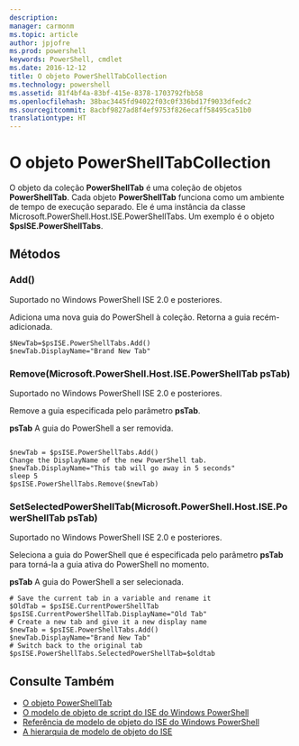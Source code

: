 ```yaml
---
description: 
manager: carmonm
ms.topic: article
author: jpjofre
ms.prod: powershell
keywords: PowerShell, cmdlet
ms.date: 2016-12-12
title: O objeto PowerShellTabCollection
ms.technology: powershell
ms.assetid: 81f4bf4a-83bf-415e-8378-1703792fbb58
ms.openlocfilehash: 38bac3445fd94022f03c0f336bd17f9033dfedc2
ms.sourcegitcommit: 8acbf9827ad8f4ef9753f826ecaff58495ca51b0
translationtype: HT
---
```

# <a name="the-powershelltabcollection-object"></a>O objeto PowerShellTabCollection
  O objeto da coleção **PowerShellTab** é uma coleção de objetos **PowerShellTab**. Cada objeto **PowerShellTab** funciona como um ambiente de tempo de execução separado. Ele é uma instância da classe Microsoft.PowerShell.Host.ISE.PowerShellTabs. Um exemplo é o objeto **$psISE.PowerShellTabs**.

## <a name="methods"></a>Métodos

### <a name="add"></a>Add\(\)
  Suportado no Windows PowerShell ISE 2.0 e posteriores. 

 Adiciona uma nova guia do PowerShell à coleção. Retorna a guia recém-adicionada.

```
$NewTab=$psISE.PowerShellTabs.Add()
$newTab.DisplayName="Brand New Tab"
```

### <a name="removemicrosoftpowershellhostisepowershelltab-pstab"></a>Remove\(Microsoft.PowerShell.Host.ISE.PowerShellTab psTab\)
  Suportado no Windows PowerShell ISE 2.0 e posteriores. 

 Remove a guia especificada pelo parâmetro **psTab**.

 **psTab**
 A guia do PowerShell a ser removida.

```

$newTab = $psISE.PowerShellTabs.Add()
Change the DisplayName of the new PowerShell tab. 
$newTab.DisplayName="This tab will go away in 5 seconds" 
sleep 5 
$psISE.PowerShellTabs.Remove($newTab)
```

### <a name="setselectedpowershelltabmicrosoftpowershellhostisepowershelltab-pstab"></a>SetSelectedPowerShellTab\(Microsoft.PowerShell.Host.ISE.PowerShellTab psTab\)
  Suportado no Windows PowerShell ISE 2.0 e posteriores. 

 Seleciona a guia do PowerShell que é especificada pelo parâmetro **psTab** para torná-la a guia ativa do PowerShell no momento.

 **psTab**
 A guia do PowerShell a ser selecionada.

```
# Save the current tab in a variable and rename it
$OldTab = $psISE.CurrentPowerShellTab
$psISE.CurrentPowerShellTab.DisplayName="Old Tab"
# Create a new tab and give it a new display name
$newTab = $psISE.PowerShellTabs.Add()
$newTab.DisplayName="Brand New Tab" 
# Switch back to the original tab
$psISE.PowerShellTabs.SelectedPowerShellTab=$oldtab
```

## <a name="see-also"></a>Consulte Também
- [O objeto PowerShellTab](The-PowerShellTab-Object.md) 
- [O modelo de objeto de script do ISE do Windows PowerShell](../ise/The-Windows-PowerShell-ISE-Scripting-Object-Model.md) 
- [Referência de modelo de objeto do ISE do Windows PowerShell](../ise/Windows-PowerShell-ISE-Object-Model-Reference.md) 
- [A hierarquia de modelo de objeto do ISE](../ise/The-ISE-Object-Model-Hierarchy.md)

  
